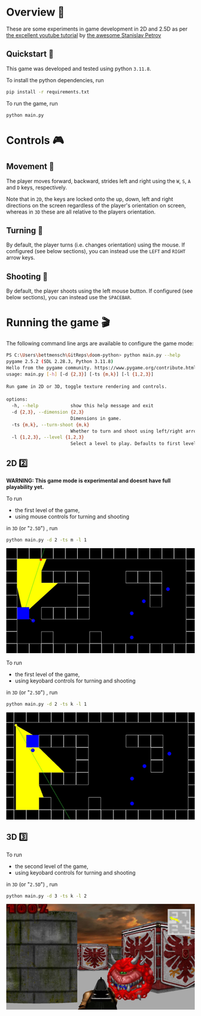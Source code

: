 # Overview :sunrise_over_mountains:

These are some experiments in game development in 2D and 2.5D as per [the excellent youtube tutorial](https://www.youtube.com/watch?v=ECqUrT7IdqQ) by [the awesome  Stanislav Petrov](https://github.com/StanislavPetrovV)

## Quickstart :rocket:

This game was developed and tested using python `3.11.8`.

To install the python dependencies, run

```bash
pip install -r requirements.txt
```

To run the game, run

```bash
python main.py
```


# Controls :video_game:

## Movement :running:

The player moves forward, backward, strides left and right using the `W`, `S`, `A` and `D` keys, respectively.

Note that in `2D`, the keys are locked onto the up, down, left and right directions on the screen regardless of the player's orientation on screen, whereas in `3D` these are all relative to the players orientation.

## Turning :arrows_counterclockwise:

By default, the player turns (i.e. changes orientation) using the mouse. If configured (see below sections), you can instead use the `LEFT` and `RIGHT` arrow keys.

## Shooting :dart:

By default, the player shoots using the left mouse button. If configured (see below sections), you can instead use the `SPACEBAR`.

# Running the game :clapper:

The following command line args are available to configure the game mode:

```bash
PS C:\Users\bettmensch\GitReps\doom-python> python main.py --help
pygame 2.5.2 (SDL 2.28.3, Python 3.11.8)
Hello from the pygame community. https://www.pygame.org/contribute.html
usage: main.py [-h] [-d {2,3}] [-ts {m,k}] [-l {1,2,3}]

Run game in 2D or 3D, toggle texture rendering and controls.

options:
  -h, --help            show this help message and exit
  -d {2,3}, --dimension {2,3}
                        Dimensions in game.
  -ts {m,k}, --turn-shoot {m,k}
                        Whether to turn and shoot using left/right arrow keys and space bar, or the mouse.
  -l {1,2,3}, --level {1,2,3}
                        Select a level to play. Defaults to first level (1).
```


## **2D** :two:

**WARNING: This game mode is experimental and doesnt have full playability yet.**

To run 

- the first level of the game,
- using mouse controls for turning and shooting

in `3D` (or "`2.5D`") , run

```bash
python main.py -d 2 -ts m -l 1
```

![2D screenshot](./image/doom-python-2d-mouse-level-1.JPG)

To run 

- the first level of the game,
- using keyobard controls for turning and shooting

in `3D` (or "`2.5D`") , run

```bash
python main.py -d 2 -ts k -l 1
```

![2D screenshot](./image/doom-python-2d-keyboard-level-1.JPG)

## **3D** :three:

To run 

- the second level of the game,
- using keyobard controls for turning and shooting

in `3D` (or "`2.5D`") , run

```bash
python main.py -d 3 -ts k -l 2
```

![2.5D screenshot](./image/doom-python-3d-level-2.JPG)